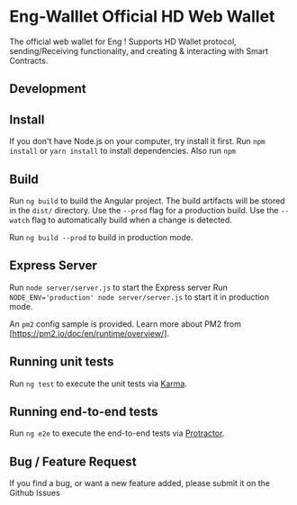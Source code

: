 # Eng-Walllet Official HD Web Wallet
The official web wallet for Eng !
Supports HD Wallet protocol, sending/Receiving functionality, and creating & interacting with Smart Contracts.

## Development
## Install
If you don't have Node.js on your computer, try install it first. 
Run `npm install` or `yarn install` to install dependencies.
Also run `npm `

## Build
Run `ng build` to build the Angular project. The build artifacts will be stored in the `dist/` directory. Use the `--prod` flag for a production build. 
Use the `--watch` flag to automatically build when a change is detected. 

Run `ng build --prod` to build in production mode. 

## Express Server 
Run `node server/server.js` to start the Express server
Run `NODE_ENV='production' node server/server.js` to start it in production mode.

An `pm2` config sample is provided. Learn more about PM2 from [https://pm2.io/doc/en/runtime/overview/].

## Running unit tests

Run `ng test` to execute the unit tests via [Karma](https://karma-runner.github.io).

## Running end-to-end tests

Run `ng e2e` to execute the end-to-end tests via [Protractor](http://www.protractortest.org/).

## Bug / Feature Request
If you find a bug, or want a new feature added, please submit it on the Github Issues

